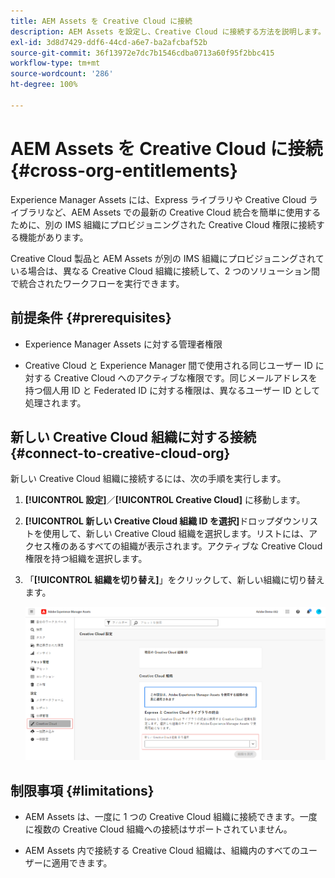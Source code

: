 ```yaml
---
title: AEM Assets を Creative Cloud に接続
description: AEM Assets を設定し、Creative Cloud に接続する方法を説明します。Express や Creative Cloud のライブラリなど、AEM Assets での最新の Creative Cloud 統合を簡単に使用するには、別の IMS 組織にプロビジョニングされた Creative Cloud 権限に接続します。
exl-id: 3d8d7429-ddf6-44cd-a6e7-ba2afcbaf52b
source-git-commit: 36f13972e7dc7b1546cdba0713a60f95f2bbc415
workflow-type: tm+mt
source-wordcount: '286'
ht-degree: 100%

---
```


# AEM Assets を Creative Cloud に接続  {#cross-org-entitlements}

Experience Manager Assets には、Express ライブラリや Creative Cloud ライブラリなど、AEM Assets での最新の Creative Cloud 統合を簡単に使用するために、別の IMS 組織にプロビジョニングされた Creative Cloud 権限に接続する機能があります。

Creative Cloud 製品と AEM Assets が別の IMS 組織にプロビジョニングされている場合は、異なる Creative Cloud 組織に接続して、2 つのソリューション間で統合されたワークフローを実行できます。

## 前提条件 {#prerequisites}

* Experience Manager Assets に対する管理者権限

* Creative Cloud と Experience Manager 間で使用される同じユーザー ID に対する Creative Cloud へのアクティブな権限です。同じメールアドレスを持つ個人用 ID と Federated ID に対する権限は、異なるユーザー ID として処理されます。

## 新しい Creative Cloud 組織に対する接続 {#connect-to-creative-cloud-org}

新しい Creative Cloud 組織に接続するには、次の手順を実行します。

1. **[!UICONTROL 設定]**／**[!UICONTROL Creative Cloud]** に移動します。

1. **[!UICONTROL 新しい Creative Cloud 組織 ID を選択]**&#x200B;ドロップダウンリストを使用して、新しい Creative Cloud 組織を選択します。リストには、アクセス権のあるすべての組織が表示されます。アクティブな Creative Cloud 権限を持つ組織を選択します。

1. 「**[!UICONTROL 組織を切り替え]**」をクリックして、新しい組織に切り替えます。

   ![組織をまたいだ権限](assets/cross-org-entitlements.png)

## 制限事項 {#limitations}

* AEM Assets は、一度に 1 つの Creative Cloud 組織に接続できます。一度に複数の Creative Cloud 組織への接続はサポートされていません。

* AEM Assets 内で接続する Creative Cloud 組織は、組織内のすべてのユーザーに適用できます。
